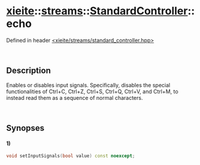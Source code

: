 # [xieite](../../../../../xieite.md)\:\:[streams](../../../../../streams.md)\:\:[StandardController](../../../standard_controller.md)\:\:echo
Defined in header [<xieite/streams/standard_controller.hpp>](../../../../../../include/xieite/streams/standard_controller.hpp)

&nbsp;

## Description
Enables or disables input signals. Specifically, disables the special functionalities of Ctrl+C, Ctrl+Z, Ctrl+S, Ctrl+Q, Ctrl+V, and Ctrl+M, to instead read them as a sequence of normal characters.

&nbsp;

## Synopses
#### 1)
```cpp
void setInputSignals(bool value) const noexcept;
```
